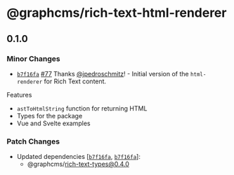 # @graphcms/rich-text-html-renderer

## 0.1.0

### Minor Changes

- [`b7f16fa`](https://github.com/GraphCMS/rich-text/commit/b7f16fa76a28ad0f5cdbe6cb1f58d7fafa63df15) [#77](https://github.com/GraphCMS/rich-text/pull/77) Thanks [@jpedroschmitz](https://github.com/jpedroschmitz)! - Initial version of the `html-renderer` for Rich Text content.

Features

- `astToHtmlString` function for returning HTML
- Types for the package
- Vue and Svelte examples

### Patch Changes

- Updated dependencies [[`b7f16fa`](https://github.com/GraphCMS/rich-text/commit/b7f16fa76a28ad0f5cdbe6cb1f58d7fafa63df15), [`b7f16fa`](https://github.com/GraphCMS/rich-text/commit/b7f16fa76a28ad0f5cdbe6cb1f58d7fafa63df15)]:
  - @graphcms/rich-text-types@0.4.0
